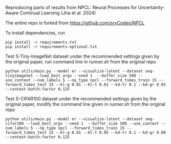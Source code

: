 Reproducing parts of results from NPCL: Neural Processes for Uncertainty-Aware Continual Learning (Jha et al. 2024)

The entire repo is forked from https://github.com/srvCodes/NPCL

To install dependencies, run
```
pip install -r requirements.txt
pip install -r requirements-optional.txt
```

Test S-Tiny-ImageNet dataset under the recommended settings given by the original paper, run command line in _runner.sh_ from the original repo
```
python utils/main.py --model er --visualize-latent --dataset seq-tinyimagenet --load_best_args --seed 1  --buffer_size 500 --use_context --num_labels 5 --np_type npcl --forward_times_train 15 --forward_times_test 15 --kl-g 0.01 --kl-t 0.01 --kd-tr 0.1 --kd-gr 0.05 --context-batch-factor 0.125
```

Test S-CIFAR100 dataset under the recommended settings given by the original paper, modify the command line given in _runner.sh_ from the original repo
```
python utils/main.py --model er --visualize-latent --dataset seq-cifar100 --load_best_args --seed 1  --buffer_size 500 --use_context --num_labels 5 --np_type npcl --forward_times_train 15 --forward_times_test 15 --kl-g 0.01 --kl-t 0.05 --kd-tr 0.1 --kd-gr 0.08 --context-batch-factor 0.125
```


